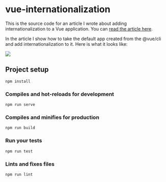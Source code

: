 # vue-internationalization

This is the source code for an article I wrote about adding internationalization to a Vue application. You can [read the article here](https://medium.com/p/d9cfdcabb03b/).

In the article I show how to take the default app created from the @vue/cli and add internationalization to it.
Here is what it looks like:

![](https://github.com/ratracegrad/vue-internationalization/blob/master/screenshots/vue.gif)

## Project setup

```
npm install
```

### Compiles and hot-reloads for development

```
npm run serve
```

### Compiles and minifies for production

```
npm run build
```

### Run your tests

```
npm run test
```

### Lints and fixes files

```
npm run lint
```
